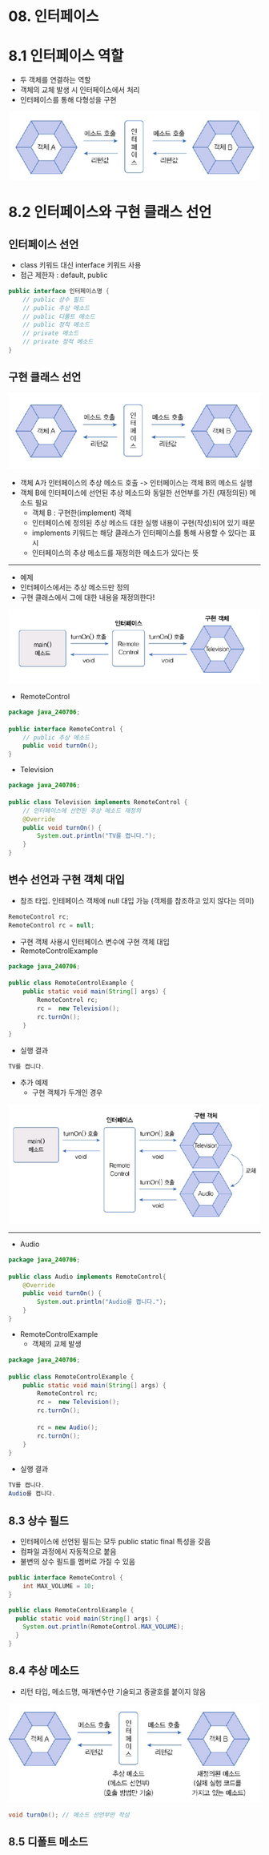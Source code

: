 # 08. 인터페이스
# 8.1 인터페이스 역할
- 두 객체를 연결하는 역할
- 객체의 교체 발생 시 인터페이스에서 처리
- 인터페이스를 통해 다형성을 구현

![img.png](img.png)

# 8.2 인터페이스와 구현 클래스 선언
## 인터페이스 선언
- class 키워드 대신 interface 키워드 사용
- 접근 제한자 : default, public

```java
public interface 인터페이스명 {
    // public 상수 필드
    // public 추상 메소드
    // public 디폴트 메소드
    // public 정적 메소드
    // private 메소드
    // private 정적 메소드
}
```

## 구현 클래스 선언
![img_1.png](img_1.png)

- 객체 A가 인터페이스의 추상 메소드 호출 -> 인터페이스는 객체 B의 메소드 실행
- 객체 B에 인터페이스에 선언된 추상 메소드와 동일한 선언부를 가진 (재정의된) 메소드 필요
  - 객체 B : 구현한(implement) 객체
  - 인터페이스에 정의된 추상 메소드 대한 실행 내용이 구현(작성)되어 있기 때문
  - implements 키워드는 해당 클래스가 인터페이스를 통해 사용할 수 있다는 표시
  - 인터페이스의 추상 메소드를 재정의한 메소드가 있다는 뜻

---
- 예제
- 인터페이스에서는 추상 메소드만 정의
- 구현 클래스에서 그에 대한 내용을 재정의한다!

![img_2.png](img_2.png)

- RemoteControl
```java
package java_240706;

public interface RemoteControl {
    // public 추상 메소드
    public void turnOn();
}

```

- Television
```java
package java_240706;

public class Television implements RemoteControl {
    // 인터페이스에 선언된 추상 메소드 재정의
    @Override
    public void turnOn() {
        System.out.println("TV를 켭니다.");
    }
}
```

## 변수 선언과 구현 객체 대입
- 참조 타입. 인테페이스 객체에 null 대입 가능 (객체를 참조하고 있지 않다는 의미)

```java
RemoteControl rc;
RemoteControl rc = null;
```

- 구현 객체 사용시 인터페이스 변수에 구현 객체 대입
- RemoteControlExample
```java
package java_240706;

public class RemoteControlExample {
    public static void main(String[] args) {
        RemoteControl rc;
        rc =  new Television();
        rc.turnOn();
    }
}
```

- 실행 결과
```java
TV를 켭니다.
```


- 추가 예제  
  - 구현 객체가 두개인 경우

![img_3.png](img_3.png)

---
- Audio
```java
package java_240706;

public class Audio implements RemoteControl{
    @Override
    public void turnOn() {
        System.out.println("Audio를 켭니다.");
    }
}
```

- RemoteControlExample
  - 객체의 교체 발생
```java
package java_240706;

public class RemoteControlExample {
    public static void main(String[] args) {
        RemoteControl rc;
        rc =  new Television();
        rc.turnOn();
        
        rc = new Audio();
        rc.turnOn();
    }
}
```

- 실행 결과
```java
TV를 켭니다.
Audio를 켭니다.
```

## 8.3 상수 필드
- 인터페이스에 선언된 필드는 모두 public static final 특성을 갖음
- 컴파일 과정에서 자동적으로 붙음
- 불변의 상수 필드를 멤버로 가질 수 있음

```java
public interface RemoteControl {
    int MAX_VOLUME = 10;
}
```

```java
public class RemoteControlExample {
  public static void main(String[] args) {
    System.out.println(RemoteControl.MAX_VOLUME);
  }
}
```

## 8.4 추상 메소드
- 리턴 타입, 메소드명, 매개변수만 기술되고 중괄호를 붙이지 않음

![img_4.png](img_4.png)

```java
void turnOn(); // 메소드 선언부만 작성
```

## 8.5 디폴트 메소드
